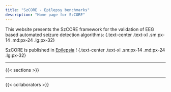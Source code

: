 ```yaml
---
title: "SzCORE - Epilepsy benchmarks"
description: "Home page for SzCORE"
---
```


This website presents the SzCORE framework for the validation of EEG based automated seizure detection algorithms:
{.text-center .text-xl .sm:px-14 .md:px-24 .lg:px-32}

SzCORE is published in [Epilepsia](https://doi.org/10.1111/epi.18113) !
{.text-center .text-xl .sm:px-14 .md:px-24 .lg:px-32}

---

{{< sections >}}

---

{{< collaborators >}}
